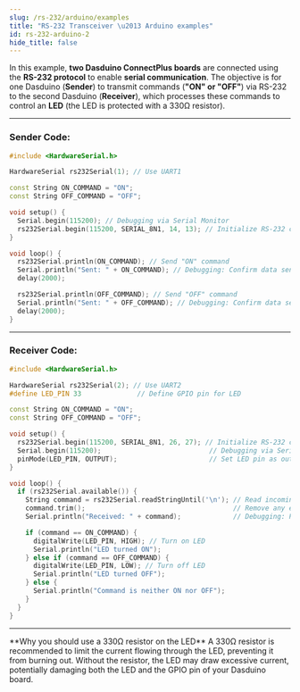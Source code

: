 ```yaml
---
slug: /rs-232/arduino/examples
title: "RS-232 Transceiver \u2013 Arduino examples"
id: rs-232-arduino-2
hide_title: false
---
```

In this example, **two Dasduino ConnectPlus boards** are connected using the **RS-232 protocol** to enable **serial communication**. The objective is for one Dasduino (**Sender**) to transmit commands (**"ON" or "OFF"**) via RS-232 to the second Dasduino (**Receiver**), which processes these commands to control an **LED** (the LED is protected with a 330Ω resistor).

---

### Sender Code:

```cpp
#include <HardwareSerial.h>

HardwareSerial rs232Serial(1); // Use UART1

const String ON_COMMAND = "ON";
const String OFF_COMMAND = "OFF";

void setup() {
  Serial.begin(115200); // Debugging via Serial Monitor
  rs232Serial.begin(115200, SERIAL_8N1, 14, 13); // Initialize RS-232 communication (RX=14, TX=13)
}

void loop() {
  rs232Serial.println(ON_COMMAND); // Send "ON" command
  Serial.println("Sent: " + ON_COMMAND); // Debugging: Confirm data sent
  delay(2000);

  rs232Serial.println(OFF_COMMAND); // Send "OFF" command
  Serial.println("Sent: " + OFF_COMMAND); // Debugging: Confirm data sent
  delay(2000);
}
```

---

### Receiver Code:

```cpp
#include <HardwareSerial.h>

HardwareSerial rs232Serial(2); // Use UART2
#define LED_PIN 33              // Define GPIO pin for LED

const String ON_COMMAND = "ON";
const String OFF_COMMAND = "OFF";

void setup() {
  rs232Serial.begin(115200, SERIAL_8N1, 26, 27); // Initialize RS-232 communication (RX=26, TX=27)
  Serial.begin(115200);                           // Debugging via Serial Monitor
  pinMode(LED_PIN, OUTPUT);                       // Set LED pin as output
}

void loop() {
  if (rs232Serial.available()) {
    String command = rs232Serial.readStringUntil('\n'); // Read incoming command
    command.trim();                                     // Remove any extra whitespace or newline characters
    Serial.println("Received: " + command);             // Debugging: Print trimmed command

    if (command == ON_COMMAND) {
      digitalWrite(LED_PIN, HIGH); // Turn on LED
      Serial.println("LED turned ON");
    } else if (command == OFF_COMMAND) {
      digitalWrite(LED_PIN, LOW); // Turn off LED
      Serial.println("LED turned OFF");
    } else {
      Serial.println("Command is neither ON nor OFF");
    }
  }
}
```
---

<CenteredImage src="/img/rs-232/breadboard.png" alt="Breadboard connection for given example" caption="Breadboard connection for given example"/>


<CenteredImage src="/img/rs-232/sides.png" alt="Side by side serial monitor outputs" caption="Side by side serial monitor outputs"/>
  

<InfoBox>
**Why you should use a 330Ω resistor on the LED**  
A 330Ω resistor is recommended to limit the current flowing through the LED, preventing it from burning out. Without the resistor, the LED may draw excessive current, potentially damaging both the LED and the GPIO pin of your Dasduino board. 
</InfoBox>

